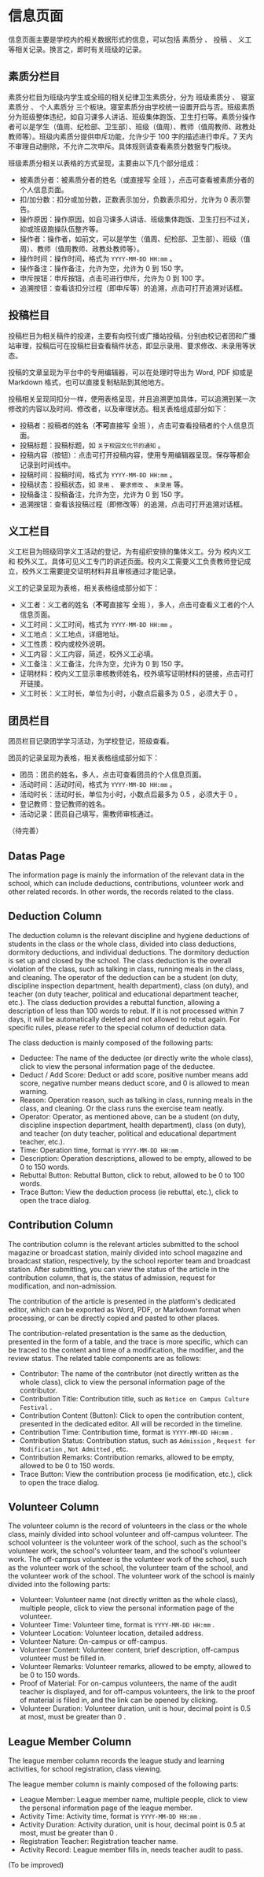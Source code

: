 # 信息页面

信息页面主要是学校内的相关数据形式的信息，可以包括 素质分 、 投稿 、 义工 等相关记录。换言之，即时有关班级的记录。

## 素质分栏目

素质分栏目为班级内学生或全班的相关纪律卫生素质分，分为 班级素质分 、 寝室素质分 、 个人素质分 三个板块。寝室素质分由学校统一设置开启与否。班级素质分为班级整体违纪，如自习课多人讲话、班级集体跑饭、卫生打扫等。素质分操作者可以是学生（值周、纪检部、卫生部）、班级（值周）、教师（值周教师、政教处教师等）。班级内素质分提供申斥功能，允许少于 100 字的描述进行申斥。7 天内不审理自动删除，不允许二次申斥。具体规则请查看素质分数据专门板块。

班级素质分相关以表格的方式呈现，主要由以下几个部分组成：

- 被素质分者：被素质分者的姓名（或直接写 全班 ），点击可查看被素质分者的个人信息页面。
- 扣/加分数：扣分或加分数，正数表示加分，负数表示扣分，允许为 0 表示警告。
- 操作原因：操作原因，如自习课多人讲话、班级集体跑饭、卫生打扫不过关，抑或班级跑操队伍整齐等。
- 操作者：操作者，如前文，可以是学生（值周、纪检部、卫生部）、班级（值周）、教师（值周教师、政教处教师等）。
- 操作时间：操作时间，格式为 `YYYY-MM-DD HH:mm` 。
- 操作备注：操作备注，允许为空，允许为 0 到 150 字。
- 申斥按钮：申斥按钮，点击可进行申斥，允许为 0 到 100 字。
- 追溯按钮：查看该扣分过程（即申斥等）的追溯，点击可打开追溯对话框。

## 投稿栏目

投稿栏目为相关稿件的投递，主要有向校刊或广播站投稿，分别由校记者团和广播站审理，投稿后可在投稿栏目查看稿件状态，即显示录用、要求修改、未录用等状态。

投稿的文章呈现为平台中的专用编辑器，可以在处理时导出为 Word, PDF 抑或是 Markdown 格式，也可以直接复制粘贴到其他地方。

投稿相关呈现同扣分一样，使用表格呈现，并且追溯更加具体，可以追溯到某一次修改的内容以及时间、修改者，以及审理状态。相关表格组成部分如下：

- 投稿者：投稿者的姓名（**不可**直接写 全班 ），点击可查看投稿者的个人信息页面。
- 投稿标题：投稿标题，如 `关于校园文化节的通知` 。
- 投稿内容（按钮）：点击可打开投稿内容，使用专用编辑器呈现。保存等都会记录到时间线中。
- 投稿时间：投稿时间，格式为 `YYYY-MM-DD HH:mm` 。
- 投稿状态：投稿状态，如 `录用` 、 `要求修改` 、 `未录用` 等。
- 投稿备注：投稿备注，允许为空，允许为 0 到 150 字。
- 追溯按钮：查看该投稿过程（即修改等）的追溯，点击可打开追溯对话框。

## 义工栏目

义工栏目为班级同学义工活动的登记，为有组织安排的集体义工。分为 校内义工 和 校外义工。具体可见义工专门的讲述页面。校内义工需要义工负责教师登记成立，校外义工需要提交证明材料并且审核通过才能记录。

义工的记录呈现为表格，相关表格组成部分如下：

- 义工者：义工者的姓名（**不可**直接写 全班 ），多人，点击可查看义工者的个人信息页面。
- 义工时间：义工时间，格式为 `YYYY-MM-DD HH:mm` 。
- 义工地点：义工地点，详细地址。
- 义工性质：校内或校外说明。
- 义工内容：义工内容，简述，校外义工必填。
- 义工备注：义工备注，允许为空，允许为 0 到 150 字。
- 证明材料：校内义工显示审核教师姓名，校外填写证明材料的链接，点击可打开链接。
- 义工时长：义工时长，单位为小时，小数点后最多为 0.5 ，必须大于 0 。

## 团员栏目

团员栏目记录团学学习活动，为学校登记，班级查看。

团员的记录呈现为表格，相关表格组成部分如下：

- 团员：团员的姓名，多人，点击可查看团员的个人信息页面。
- 活动时间：活动时间，格式为 `YYYY-MM-DD HH:mm` 。
- 活动时长：活动时长，单位为小时，小数点后最多为 0.5 ，必须大于 0 。
- 登记教师：登记教师的姓名。
- 活动记录：团员自己填写，需教师审核通过。

（待完善）

## Datas Page

The information page is mainly the information of the relevant data in the school, which can include deductions, contributions, volunteer work and other related records. In other words, the records related to the class.

## Deduction Column

The deduction column is the relevant discipline and hygiene deductions of students in the class or the whole class, divided into class deductions, dormitory deductions, and individual deductions. The dormitory deduction is set up and closed by the school. The class deduction is the overall violation of the class, such as talking in class, running meals in the class, and cleaning. The operator of the deduction can be a student (on duty, discipline inspection department, health department), class (on duty), and teacher (on duty teacher, political and educational department teacher, etc.). The class deduction provides a rebuttal function, allowing a description of less than 100 words to rebut. If it is not processed within 7 days, it will be automatically deleted and not allowed to rebut again. For specific rules, please refer to the special column of deduction data.

The class deduction is mainly composed of the following parts:

- Deductee: The name of the deductee (or directly write the whole class), click to view the personal information page of the deductee.
- Deduct / Add Score: Deduct or add score, positive number means add score, negative number means deduct score, and 0 is allowed to mean warning.
- Reason: Operation reason, such as talking in class, running meals in the class, and cleaning. Or the class runs the exercise team neatly.
- Operator: Operator, as mentioned above, can be a student (on duty, discipline inspection department, health department), class (on duty), and teacher (on duty teacher, political and educational department teacher, etc.).
- Time: Operation time, format is `YYYY-MM-DD HH:mm` .
- Description: Operation descriptions, allowed to be empty, allowed to be 0 to 150 words.
- Rebuttal Button: Rebuttal Button, click to rebut, allowed to be 0 to 100 words.
- Trace Button: View the deduction process (ie rebuttal, etc.), click to open the trace dialog.

## Contribution Column

The contribution column is the relevant articles submitted to the school magazine or broadcast station, mainly divided into school magazine and broadcast station, respectively, by the school reporter team and broadcast station. After submitting, you can view the status of the article in the contribution column, that is, the status of admission, request for modification, and non-admission.

The contribution of the article is presented in the platform's dedicated editor, which can be exported as Word, PDF, or Markdown format when processing, or can be directly copied and pasted to other places.

The contribution-related presentation is the same as the deduction, presented in the form of a table, and the trace is more specific, which can be traced to the content and time of a modification, the modifier, and the review status. The related table components are as follows:

- Contributor: The name of the contributor (not directly written as the whole class), click to view the personal information page of the contributor.
- Contribution Title: Contribution title, such as `Notice on Campus Culture Festival` .
- Contribution Content (Button): Click to open the contribution content, presented in the dedicated editor. All will be recorded in the timeline.
- Contribution Time: Contribution time, format is `YYYY-MM-DD HH:mm` .
- Contribution Status: Contribution status, such as `Admission` , `Request for Modification` , `Not Admitted` , etc.
- Contribution Remarks: Contribution remarks, allowed to be empty, allowed to be 0 to 150 words.
- Trace Button: View the contribution process (ie modification, etc.), click to open the trace dialog.


## Volunteer Column

The volunteer column is the record of volunteers in the class or the whole class, mainly divided into school volunteer and off-campus volunteer. The school volunteer is the volunteer work of the school, such as the school's volunteer work, the school's volunteer team, and the school's volunteer work. The off-campus volunteer is the volunteer work of the school, such as the volunteer work of the school, the volunteer team of the school, and the volunteer work of the school. The volunteer work of the school is mainly divided into the following parts:

- Volunteer: Volunteer name (not directly written as the whole class), multiple people, click to view the personal information page of the volunteer.
- Volunteer Time: Volunteer time, format is `YYYY-MM-DD HH:mm` .
- Volunteer Location: Volunteer location, detailed address.
- Volunteer Nature: On-campus or off-campus.
- Volunteer Content: Volunteer content, brief description, off-campus volunteer must be filled in.
- Volunteer Remarks: Volunteer remarks, allowed to be empty, allowed to be 0 to 150 words.
- Proof of Material: For on-campus volunteers, the name of the audit teacher is displayed, and for off-campus volunteers, the link to the proof of material is filled in, and the link can be opened by clicking.
- Volunteer Duration: Volunteer duration, unit is hour, decimal point is 0.5 at most, must be greater than 0 .

## League Member Column

The league member column records the league study and learning activities, for school registration, class viewing.

The league member column is mainly composed of the following parts:

- League Member: League member name, multiple people, click to view the personal information page of the league member.
- Activity Time: Activity time, format is `YYYY-MM-DD HH:mm` .
- Activity Duration: Activity duration, unit is hour, decimal point is 0.5 at most, must be greater than 0 .
- Registration Teacher: Registration teacher name.
- Activity Record: League member fills in, needs teacher audit to pass.

(To be improved)
